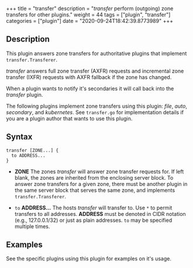 +++
title = "transfer"
description = "*transfer* perform (outgoing) zone transfers for other plugins."
weight = 44
tags = ["plugin", "transfer"]
categories = ["plugin"]
date = "2020-09-24T18:42:39.8773989"
+++

## Description

This plugin answers zone transfers for authoritative plugins that implement `transfer.Transferer`.

*transfer* answers full zone transfer (AXFR) requests and incremental zone transfer (IXFR) requests
with AXFR fallback if the zone has changed.

When a plugin wants to notify it's secondaries it will call back into the *transfer* plugin.

The following plugins implement zone transfers using this plugin: *file*, *auto*, *secondary*, and
*kubernetes*. See `transfer.go` for implementation details if you are a plugin author that wants to
use this plugin.

## Syntax

~~~
transfer [ZONE...] {
  to ADDRESS...
}
~~~

 *  **ZONE** The zones *transfer* will answer zone transfer requests for. If left blank, the zones
    are inherited from the enclosing server block. To answer zone transfers for a given zone,
    there must be another plugin in the same server block that serves the same zone, and implements
    `transfer.Transferer`.

 *  `to` **ADDRESS...** The hosts *transfer* will transfer to. Use `*` to permit transfers to all
    addresses. **ADDRESS** must be denoted in CIDR notation (e.g., 127.0.0.1/32) or just as plain
    addresses. `to` may be specified multiple times.

## Examples

See the specific plugins using this plugin for examples on it's usage.

